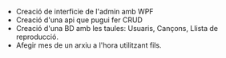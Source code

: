 * Creació de interficie de l'admin amb WPF
* Creació d'una api que pugui fer CRUD
* Creació d'una BD amb les taules: Usuaris, Cançons, Llista de reproducció.
* Afegir mes de un arxiu a l'hora utilitzant fils.
